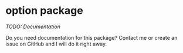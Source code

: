 # option package

*TODO: Documentation*

Do you need documentation for this package? Contact me or create an issue on GitHub and I will do it right away. 
